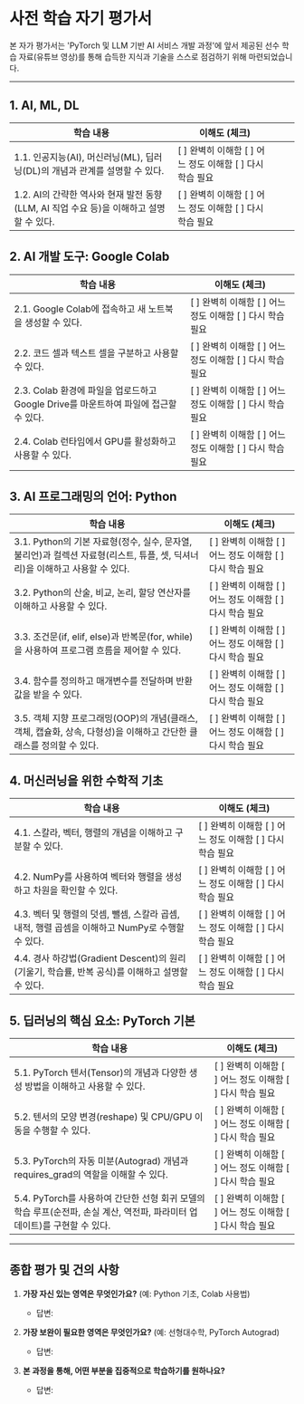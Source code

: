 # **사전 학습 자기 평가서**

본 자가 평가서는 'PyTorch 및 LLM 기반 AI 서비스 개발 과정'에 앞서 제공된 선수 학습 자료(유튜브 영상)를 통해 습득한 지식과 기술을 스스로 점검하기 위해 마련되었습니다.

---

## **1\. AI, ML, DL**

| 학습 내용 | 이해도 (체크) |  |  |
| ----- | ----- | ----- | ----- |
| 1.1. 인공지능(AI), 머신러닝(ML), 딥러닝(DL)의 개념과 관계를 설명할 수 있다. | \[  \] 완벽히 이해함  \[  \] 어느 정도 이해함 \[  \] 다시 학습 필요 |  |  |
| 1.2. AI의 간략한 역사와 현재 발전 동향(LLM, AI 직업 수요 등)을 이해하고 설명할 수 있다. | \[  \] 완벽히 이해함  \[  \] 어느 정도 이해함 \[  \] 다시 학습 필요 |  |  |

## 

## **2\. AI 개발 도구: Google Colab**

| 학습 내용 | 이해도 (체크) |
| ----- | ----- |
| 2.1. Google Colab에 접속하고 새 노트북을 생성할 수 있다. | \[  \] 완벽히 이해함  \[  \] 어느 정도 이해함 \[  \] 다시 학습 필요 |
| 2.2. 코드 셀과 텍스트 셀을 구분하고 사용할 수 있다. | \[  \] 완벽히 이해함  \[  \] 어느 정도 이해함 \[  \] 다시 학습 필요 |
| 2.3. Colab 환경에 파일을 업로드하고 Google Drive를 마운트하여 파일에 접근할 수 있다. | \[  \] 완벽히 이해함  \[  \] 어느 정도 이해함 \[  \] 다시 학습 필요 |
| 2.4. Colab 런타임에서 GPU를 활성화하고 사용할 수 있다. | \[  \] 완벽히 이해함  \[  \] 어느 정도 이해함 \[  \] 다시 학습 필요 |

## 

## **3\. AI 프로그래밍의 언어: Python**

| 학습 내용 | 이해도 (체크) |
| ----- | ----- |
| 3.1. Python의 기본 자료형(정수, 실수, 문자열, 불리언)과 컬렉션 자료형(리스트, 튜플, 셋, 딕셔너리)을 이해하고 사용할 수 있다. | \[  \] 완벽히 이해함  \[  \] 어느 정도 이해함 \[  \] 다시 학습 필요 |
| 3.2. Python의 산술, 비교, 논리, 할당 연산자를 이해하고 사용할 수 있다. | \[  \] 완벽히 이해함  \[  \] 어느 정도 이해함 \[  \] 다시 학습 필요 |
| 3.3. 조건문(if, elif, else)과 반복문(for, while)을 사용하여 프로그램 흐름을 제어할 수 있다. | \[  \] 완벽히 이해함  \[  \] 어느 정도 이해함 \[  \] 다시 학습 필요 |
| 3.4. 함수를 정의하고 매개변수를 전달하며 반환 값을 받을 수 있다. | \[  \] 완벽히 이해함  \[  \] 어느 정도 이해함 \[  \] 다시 학습 필요 |
| 3.5. 객체 지향 프로그래밍(OOP)의 개념(클래스, 객체, 캡슐화, 상속, 다형성)을 이해하고 간단한 클래스를 정의할 수 있다. | \[  \] 완벽히 이해함  \[  \] 어느 정도 이해함 \[  \] 다시 학습 필요 |

## **4\. 머신러닝을 위한 수학적 기초**

| 학습 내용 | 이해도 (체크) |
| ----- | ----- |
| 4.1. 스칼라, 벡터, 행렬의 개념을 이해하고 구분할 수 있다. | \[  \] 완벽히 이해함  \[  \] 어느 정도 이해함 \[  \] 다시 학습 필요 |
| 4.2. NumPy를 사용하여 벡터와 행렬을 생성하고 차원을 확인할 수 있다. | \[  \] 완벽히 이해함  \[  \] 어느 정도 이해함 \[  \] 다시 학습 필요 |
| 4.3. 벡터 및 행렬의 덧셈, 뺄셈, 스칼라 곱셈, 내적, 행렬 곱셈을 이해하고 NumPy로 수행할 수 있다. | \[  \] 완벽히 이해함  \[  \] 어느 정도 이해함 \[  \] 다시 학습 필요 |
| 4.4. 경사 하강법(Gradient Descent)의 원리(기울기, 학습률, 반복 공식)를 이해하고 설명할 수 있다. | \[  \] 완벽히 이해함  \[  \] 어느 정도 이해함 \[  \] 다시 학습 필요 |

## **5\. 딥러닝의 핵심 요소: PyTorch 기본**

| 학습 내용 | 이해도 (체크) |
| ----- | ----- |
| 5.1. PyTorch 텐서(Tensor)의 개념과 다양한 생성 방법을 이해하고 사용할 수 있다. | \[  \] 완벽히 이해함  \[  \] 어느 정도 이해함 \[  \] 다시 학습 필요 |
| 5.2. 텐서의 모양 변경(reshape) 및 CPU/GPU 이동을 수행할 수 있다. | \[  \] 완벽히 이해함  \[  \] 어느 정도 이해함 \[  \] 다시 학습 필요 |
| 5.3. PyTorch의 자동 미분(Autograd) 개념과 requires\_grad의 역할을 이해할 수 있다. | \[  \] 완벽히 이해함  \[  \] 어느 정도 이해함 \[  \] 다시 학습 필요 |
| 5.4. PyTorch를 사용하여 간단한 선형 회귀 모델의 학습 루프(순전파, 손실 계산, 역전파, 파라미터 업데이트)를 구현할 수 있다. | \[  \] 완벽히 이해함  \[  \] 어느 정도 이해함 \[  \] 다시 학습 필요 |

---

## **종합 평가 및 건의 사항**

1. **가장 자신 있는 영역은 무엇인가요?** (예: Python 기초, Colab 사용법)  
   * 답변:

2. **가장 보완이 필요한 영역은 무엇인가요?** (예: 선형대수학, PyTorch Autograd)  
   * 답변:

   

3. **본 과정을 통해, 어떤 부분을 집중적으로 학습하기를 원하나요?**  
   * 답변:

